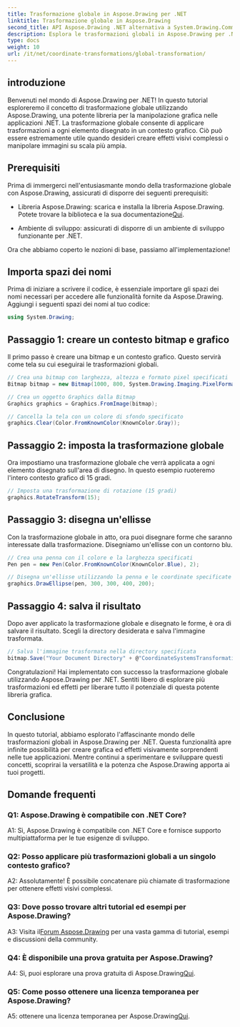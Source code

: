 ```yaml
---
title: Trasformazione globale in Aspose.Drawing per .NET
linktitle: Trasformazione globale in Aspose.Drawing
second_title: API Aspose.Drawing .NET alternativa a System.Drawing.Common
description: Esplora le trasformazioni globali in Aspose.Drawing per .NET, creando facilmente grafica straordinaria. Segui la nostra guida passo passo per un'esperienza senza interruzioni.
type: docs
weight: 10
url: /it/net/coordinate-transformations/global-transformation/
---
```

## introduzione

Benvenuti nel mondo di Aspose.Drawing per .NET! In questo tutorial esploreremo il concetto di trasformazione globale utilizzando Aspose.Drawing, una potente libreria per la manipolazione grafica nelle applicazioni .NET. La trasformazione globale consente di applicare trasformazioni a ogni elemento disegnato in un contesto grafico. Ciò può essere estremamente utile quando desideri creare effetti visivi complessi o manipolare immagini su scala più ampia.

## Prerequisiti

Prima di immergerci nell'entusiasmante mondo della trasformazione globale con Aspose.Drawing, assicurati di disporre dei seguenti prerequisiti:

-  Libreria Aspose.Drawing: scarica e installa la libreria Aspose.Drawing. Potete trovare la biblioteca e la sua documentazione[Qui](https://reference.aspose.com/drawing/net/).

- Ambiente di sviluppo: assicurati di disporre di un ambiente di sviluppo funzionante per .NET.

Ora che abbiamo coperto le nozioni di base, passiamo all'implementazione!

## Importa spazi dei nomi

Prima di iniziare a scrivere il codice, è essenziale importare gli spazi dei nomi necessari per accedere alle funzionalità fornite da Aspose.Drawing. Aggiungi i seguenti spazi dei nomi al tuo codice:

```csharp
using System.Drawing;
```

## Passaggio 1: creare un contesto bitmap e grafico

Il primo passo è creare una bitmap e un contesto grafico. Questo servirà come tela su cui eseguirai le trasformazioni globali.

```csharp
// Crea una bitmap con larghezza, altezza e formato pixel specificati
Bitmap bitmap = new Bitmap(1000, 800, System.Drawing.Imaging.PixelFormat.Format32bppPArgb);

// Crea un oggetto Graphics dalla Bitmap
Graphics graphics = Graphics.FromImage(bitmap);

// Cancella la tela con un colore di sfondo specificato
graphics.Clear(Color.FromKnownColor(KnownColor.Gray));
```

## Passaggio 2: imposta la trasformazione globale

Ora impostiamo una trasformazione globale che verrà applicata a ogni elemento disegnato sull'area di disegno. In questo esempio ruoteremo l'intero contesto grafico di 15 gradi.

```csharp
// Imposta una trasformazione di rotazione (15 gradi)
graphics.RotateTransform(15);
```

## Passaggio 3: disegna un'ellisse

Con la trasformazione globale in atto, ora puoi disegnare forme che saranno interessate dalla trasformazione. Disegniamo un'ellisse con un contorno blu.

```csharp
// Crea una penna con il colore e la larghezza specificati
Pen pen = new Pen(Color.FromKnownColor(KnownColor.Blue), 2);

// Disegna un'ellisse utilizzando la penna e le coordinate specificate
graphics.DrawEllipse(pen, 300, 300, 400, 200);
```

## Passaggio 4: salva il risultato

Dopo aver applicato la trasformazione globale e disegnato le forme, è ora di salvare il risultato. Scegli la directory desiderata e salva l'immagine trasformata.

```csharp
// Salva l'immagine trasformata nella directory specificata
bitmap.Save("Your Document Directory" + @"CoordinateSystemsTransformations\GlobalTransformation_out.png");
```

Congratulazioni! Hai implementato con successo la trasformazione globale utilizzando Aspose.Drawing per .NET. Sentiti libero di esplorare più trasformazioni ed effetti per liberare tutto il potenziale di questa potente libreria grafica.

## Conclusione

In questo tutorial, abbiamo esplorato l'affascinante mondo delle trasformazioni globali in Aspose.Drawing per .NET. Questa funzionalità apre infinite possibilità per creare grafica ed effetti visivamente sorprendenti nelle tue applicazioni. Mentre continui a sperimentare e sviluppare questi concetti, scoprirai la versatilità e la potenza che Aspose.Drawing apporta ai tuoi progetti.

## Domande frequenti

### Q1: Aspose.Drawing è compatibile con .NET Core?

A1: Sì, Aspose.Drawing è compatibile con .NET Core e fornisce supporto multipiattaforma per le tue esigenze di sviluppo.

### Q2: Posso applicare più trasformazioni globali a un singolo contesto grafico?

A2: Assolutamente! È possibile concatenare più chiamate di trasformazione per ottenere effetti visivi complessi.

### Q3: Dove posso trovare altri tutorial ed esempi per Aspose.Drawing?

 A3: Visita il[Forum Aspose.Drawing](https://forum.aspose.com/c/diagram/17) per una vasta gamma di tutorial, esempi e discussioni della community.

### Q4: È disponibile una prova gratuita per Aspose.Drawing?

A4: Sì, puoi esplorare una prova gratuita di Aspose.Drawing[Qui](https://releases.aspose.com/).

### Q5: Come posso ottenere una licenza temporanea per Aspose.Drawing?

 A5: ottenere una licenza temporanea per Aspose.Drawing[Qui](https://purchase.aspose.com/temporary-license/).